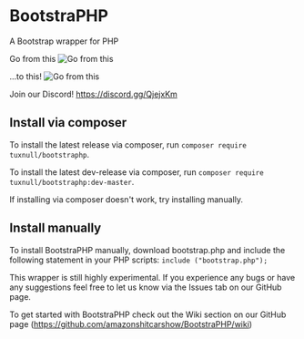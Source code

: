 # BootstraPHP
A Bootstrap wrapper for PHP

Go from this
![Go from this](https://tuxnull.com/bootstraphp/image1.png)

...to this!
![Go from this](https://tuxnull.com/bootstraphp/image2.png?nocache=1)




Join our Discord! https://discord.gg/QjejxKm



## Install via composer

To install the latest release via composer, run `composer require tuxnull/bootstraphp`.

To install the latest dev-release via composer, run `composer require tuxnull/bootstraphp:dev-master`.

If installing via composer doesn't work, try installing manually.

## Install manually

To install BootstraPHP manually, download bootstrap.php and include the following statement in your PHP scripts: `include ("bootstrap.php");`


This wrapper is still highly experimental. If you experience any bugs or have any suggestions feel free to let us know via the Issues tab on our GitHub page.

To get started with BootstraPHP check out the Wiki section on our GitHub page (https://github.com/amazonshitcarshow/BootstraPHP/wiki)
